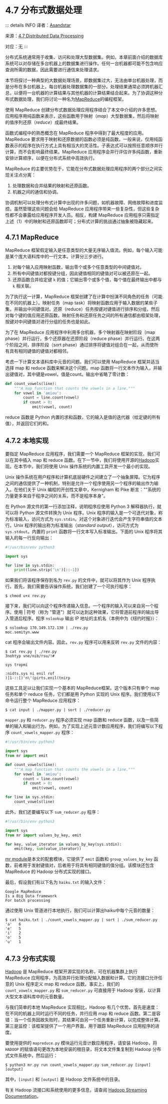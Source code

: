 # 4.7 分布式数据处理

::: details INFO
译者：[Asandstar](https://github.com/asandstar)

来源：[4.7   Distributed Data Processing](https://www.composingprograms.com/pages/47-distributed-data-processing.html)

对应：无
:::

分布式系统通常用于收集、访问和处理大型数据集。例如，本章前面介绍的数据库系统可以对存储在多台机器上的数据集进行操作。任何一台机器都可能不包含响应查询所需的数据，因此需要进行通信来处理请求。

本节将探讨一种典型的大数据处理场景，即数据集过大，无法由单台机器处理，而是分布在多台机器上，每台机器处理数据集的一部分。处理结果通常必须跨机器汇总，以便将一台机器的计算结果与其他机器的计算结果结合起来。为了协调这种分布式数据处理，我们将讨论一种名为[MapReduce](https://en.wikipedia.org/wiki/MapReduce)的编程框架。

使用 MapReduce 创建分布式数据处理应用程序结合了本文中介绍的许多思想。应用程序用纯函数来表示，这些函数用于映射（*map*）大型数据集，然后将映射的值序列还原（*reduce*）成最终结果。

函数式编程中的熟悉概念在 MapReduce 程序中得到了最大程度的应用。MapReduce 要求用于映射和还原数据的函数必须是纯函数。一般来说，仅用纯函数表示的程序在执行方式上具有相当大的灵活性。子表达式可以按照任意顺序并行计算，而不会影响最终结果。MapReduce 应用程序会并行评估许多纯函数，重新安排计算顺序，以便在分布式系统中高效执行。

MapReduce 的主要优势在于，它能在分布式数据处理应用程序的两个部分之间实现关注点分离：

  1. 处理数据和合并结果的映射和还原函数。
  2. 机器之间的通信和协调。

协调机制可以处理分布式计算中出现的许多问题，如机器故障、网络故障和进度监控。虽然管理这些问题会给 MapReduce 应用程序带来一些复杂性，但这些复杂性都不会暴露给应用程序开发人员。相反，构建 MapReduce 应用程序只需指定上述（1）中的映射和还原函数即可；分布式计算的挑战通过抽象被隐藏起来。

## 4.7.1 MapReduce

MapReduce 框架假定输入是任意类型的大量无序输入值流。例如，每个输入可能是某个庞大语料库中的一行文本。计算分三步进行。

1. 对每个输入应用映射函数，输出零个或多个任意类型的中间键值对。
2. 所有中间键值对都按键分组，因此键值相同的键值对可以被还原在一起。
3. 还原函数合并给定键 ``k`` 的值；它输出零个或多个值，每个值在最终输出中都与 ``k`` 相关联。

为了执行这一计算，MapReduce 框架创建了在计算中扮演不同角色的任务（可能在不同的机器上）。映射任务（map task）将映射函数应用于输入数据的某些子集，并输出中间键值对。还原（reduce）任务按键对键值进行排序和分组，然后对每个键的值应用还原函数。映射任务和还原任务之间的所有通信都由框架处理，按键对中间键值对进行分组的任务也是如此。

为了在 MapReduce 应用程序中利用多台机器，多个映射器在映射阶段（map phase）并行运行，多个还原器在还原阶段（reduce phase）并行运行。在这两个阶段之间，排序阶段（sort phase）通过排序将键值对组合在一起，从而使所有具有相同键值的键值对都相邻。

考虑一下计算文本语料库中元音的问题。我们可以使用 MapReduce 框架并适当选择 map 和 reduce 函数来解决这个问题。map 函数将一行文本作为输入，并输出键值对，其中键是vowel，值是count。输出中省略了零计数：

```python
def count_vowels(line):
    """A map function that counts the vowels in a line."""
    for vowel in 'aeiou':
        count = line.count(vowel)
        if count > 0:
            emit(vowel, count)
```

reduce 函数是 Python 内置的求和函数，它的输入是值的迭代器（给定键的所有值），并返回它们的和。

## 4.7.2 本地实现
要指定 MapReduce 应用程序，我们需要一个 MapReduce 框架的实现，我们可以在其中插入 map 和 reduce 函数。在下一节中，我们将使用开源的[Hadoop](https://en.wikipedia.org/wiki/Apache_Hadoop)实现。在本节中，我们将使用 Unix 操作系统的内置工具开发一个最小的实现。

Unix 操作系统在用户程序和计算机底层硬件之间建立了一个抽象屏障。它为程序之间的通信提供了一种机制，特别是允许一个程序使用另一个程序的输出作为输入。在他们关于 Unix 编程的开创性文章中，Kernigham 和 Pike 断言：""系统的力量更多来自于程序之间的关系，而不是程序本身"。

在 Python 源文件的第一行添加注释，说明程序应使用 Python 3 解释器执行，就可以将 Python 源文件转换为 Unix 程序。Unix 程序的输入是一个可迭代对象，称为标准输入，访问方式为 ``sys.stdin``。对这个对象进行迭代会产生字符串值的文本行。Unix 程序的输出称为标准输出（*standard output*），访问方式为 ``sys.stdout``。内置的 ``print`` 函数将一行文本写入标准输出。下面的 Unix 程序将其输入的每一行反向输出：

```python
#!/usr/bin/env python3

import sys

for line in sys.stdin:
    print(line.strip('\n')[::-1])
```

如果我们将该程序保存到名为 ``rev.py`` 的文件中，就可以将其作为 Unix 程序执行。首先，我们需要告诉操作系统，我们创建了一个可执行程序：

```shell
$ chmod u+x rev.py
```

接下来，我们可以向这个程序传递输入信息。一个程序的输入可以来自另一个程序。使用 | 符号（称为 "管道"）就可以达到这种效果，它将管道前程序的输出导入管道后程序。程序 ``nslookup`` 输出 IP 地址的主机名（本例中为《纽约时报》）：

```shell
$ nslookup 170.149.172.130 | ./rev.py
moc.semityn.www
```

cat 程序会输出文件内容。因此，``rev.py`` 程序可以用来反转 ``rev.py`` 文件的内容：

```shell
$ cat rev.py | ./rev.py
3nohtyp vne/nib/rsu/!#

sys tropmi

:nidts.sys ni enil rof
)]1-::[)'n\'(pirts.enil(tnirp
```

这些工具足以让我们实现一个基本的 MapReduce框架。这个版本只有单个 map 任务和单个 reduce 任务，它们都是用 Python 实现的 Unix 程序。我们使用以下命令运行整个 MapReduce 应用程序：

```shell
$ cat input | ./mapper.py | sort | ./reducer.py
```

``mapper.py`` 和 ``reducer.py`` 程序必须实现 map 函数和 reduce 函数，以及一些简单的输入和输出行为。例如，为了实现上述元音计数应用程序，我们将编写以下程序 ``count_vowels_mapper.py`` 程序：

```python
#!/usr/bin/env python3

import sys
from mr import emit

def count_vowels(line):
    """A map function that counts the vowels in a line."""
    for vowel in 'aeiou':
        count = line.count(vowel)
        if count > 0:
            emit(vowel, count)

for line in sys.stdin:
    count_vowels(line)
```

此外，我们还要编写以下 ``sum_reducer.py`` 程序：

```python
#!/usr/bin/env python3

import sys
from mr import values_by_key, emit

for key, value_iterator in values_by_key(sys.stdin):
    emit(key, sum(value_iterator))
```

[mr module](http://www.composingprograms.com/examples/mapreduce/mr.py)是本文的配套模块，它提供了 ``emit`` 函数和 ``group_values_by_key`` 函数，前者用于发射键值对，后者用于将具有相同键值的值分组。该模块还包含 MapReduce 的 Hadoop 分布式实现的接口。

最后，假设我们有以下名为 ``haiku.txt`` 的输入文件：

```shell
Google MapReduce
Is a Big Data framework
For batch processing
```

通过使用 Unix 管道进行本地执行，我们可以计算出haiku中每个元音的数量：
```shell
$ cat haiku.txt | ./count_vowels_mapper.py | sort | ./sum_reducer.py
'a'   6
'e'   5
'i'   2
'o'   5
'u'   1
```

## 4.7.3 分布式实现

[Hadoop](https://en.wikipedia.org/wiki/Apache_Hadoop) 是 MapReduce 框架开源实现的名称，可在机器集群上执行 MapReduce 应用程序，为高效并行处理分配输入数据和计算。它的流接口允许任意的 Unix 程序定义 map 和 reduce 函数。事实上，我们的 ``count_vowels_mapper.py`` 和 ``sum_reducer.py`` 可直接用于 Hadoop 安装，以计算大型文本语料库中的元音数量。

与我们简单的本地 MapReduce 实现相比，Hadoop 有几个优势。首先是速度：在不同的机器上同时运行不同的任务，并行应用 map 和 reduce 函数。第二是容错：当一个任务因故失败时，其结果可由另一个任务重新计算，以完成整体计算。第三是监控：该框架提供了一个用户界面，用于跟踪 MapReduce 应用程序的进度。

要使用提供的 ``mapreduce.py`` 模块运行元音计数应用程序，请安装 Hadoop，将 ``HADOOP`` 的赋值语句更改为本地安装的根目录，将文本文件集复制到 Hadoop 分布式文件系统中，然后运行：

```shell
$ python3 mr.py run count_vowels_mapper.py sum_reducer.py [input] [output]
```

其中，```[input]``` 和 ```[output]``` 是 Hadoop 文件系统中的目录。

有关 Hadoop 流接口和系统使用的更多信息，请查阅 [Hadoop Streaming Documentation](https://hadoop.apache.org/docs/stable/hadoop-streaming/HadoopStreaming.html)。

